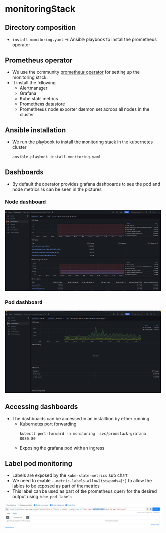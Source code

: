 # monitoringStack

## Directory composition
- `install-monitoring.yaml` -> Ansible playbook to install the prometheus operator

## Prometheus operator
* We use the community [prometheus operator](https://github.com/prometheus-operator/kube-prometheus) for setting up the monitoring stack.
* It install the following 
    * Alertmanager
    * Grafana
    * Kube state metrics
    * Prometheus datastore
    * Prometheeus node exporter daemon set acroos all nodes in the cluster

## Ansible installation
* We run the playbook to install the monitoring stack in the kubernetes cluster 
    ```
    ansible-playbook install-monitoring.yaml
    ```

## Dashboards
* By default the operator provides grafana dashboards to see the pod and node metrics as can be seen in the pictures 

### Node dashboard
![Node graph](grNode.png "Node Graph")


### Pod dashboard
![Pod graph](grpod.png "Pod Graph")


## Accessing dashboards
* The dashboards can be accessed in an installtion by either running
    * Kubernetes port forwarding
        ```
        kubectl port-forward -n monitoring  svc/promstack-grafana 8080:80
        ```
    * Exposing the grafana pod with an ingress

## Label pod monitoring
* Labels are exposed by the `kube-state-metrics` sub chart
* We need to enable `--metric-labels-allowlist=pods=[*]` to allow the lables to be exposed as part of the metrics
* This label can be used as part of the prometheus query for the desired output using `kube_pod_labels`

![Labels](label.png "Label sample query")

